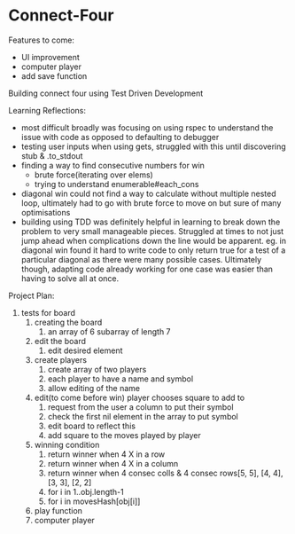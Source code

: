 # Connect-Four

Features to come:
- UI improvement
- computer player
- add save function


Building connect four using Test Driven Development

Learning Reflections:
- most difficult broadly was focusing on using rspec to understand the issue with code as opposed to defaulting to debugger
- testing user inputs when using gets, struggled with this until discovering stub & .to_stdout
- finding a way to find consecutive numbers for win
    - brute force(iterating over elems)
    - trying to understand enumerable#each_cons
- diagonal win could not find a way to calculate without multiple nested loop, ultimately had to go with brute force to move on but sure of many optimisations
- building using TDD was definitely helpful in learning to break down the problem to very small manageable pieces. Struggled at times to not just jump ahead when complications down the line would be apparent. eg. in diagonal win found it hard to write code to only return true for a test of a particular diagonal as there were many possible cases. Ultimately though, adapting code already working for one case was easier than having to solve all at once.



Project Plan: 

1. tests for board
    1. creating the board
        1. an array of 6 subarray of length 7
    2. edit the board
        1. edit desired element
    3. create players
        1. create array of two players
        2. each player to have a name and symbol
        3. allow editing of the name
    4. edit(to come before win) player chooses square to add to
        1. request from the user a column to put their symbol
        2. check the first nil element in the array to put symbol
        3. edit board to reflect this
        4. add square to the moves played by player
    5. winning condition
        1. return winner when 4 X in a row
        2. return winner when 4 X in a column
        3. return winner when 4 consec colls & 4 consec rows[5, 5], [4, 4], [3, 3], [2, 2]
        4. for i in 1..obj.length-1
        5. for i in movesHash[obj[i]] 
    6. play function
    7. computer player
    
    
